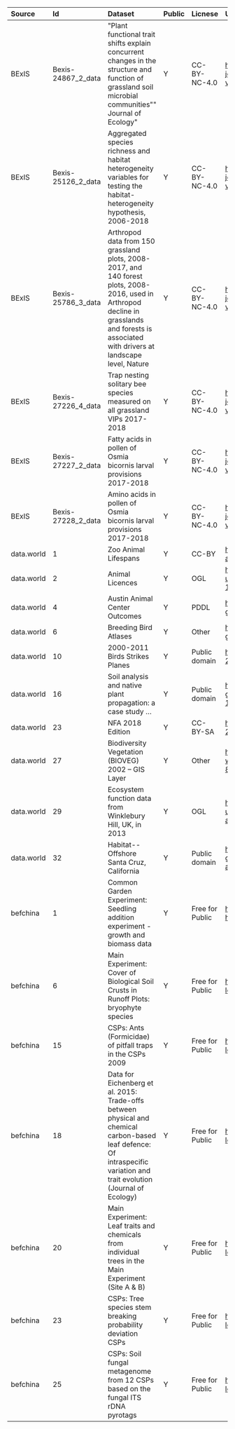 | Source | Id | Dataset | Public | Licnese | URL |
|:- |:- |:- |:- |:- |:- |
| BExIS | Bexis-24867_2_data | "Plant functional trait shifts explain concurrent changes in the structure and function of grassland soil microbial communities"" Journal of Ecology" | Y | CC-BY-NC-4.0 | https://www.bexis.uni-jena.de/ddm/data/Showdata/24867?version=2 |
| BExIS | Bexis-25126_2_data | Aggregated species richness and habitat heterogeneity variables for testing the habitat-heterogeneity hypothesis, 2006-2018 | Y | CC-BY-NC-4.0 | https://www.bexis.uni-jena.de/ddm/data/Showdata/25126?version=2 |
| BExIS | Bexis-25786_3_data | Arthropod data from 150 grassland plots, 2008-2017, and 140 forest plots, 2008-2016, used in Arthropod decline in grasslands and forests is associated with drivers at landscape level, Nature | Y | CC-BY-NC-4.0 | https://www.bexis.uni-jena.de/ddm/data/Showdata/25786?version=3 |
| BExIS | Bexis-27226_4_data | Trap nesting solitary bee species measured on all grassland VIPs 2017-2018 | Y | CC-BY-NC-4.0 | https://www.bexis.uni-jena.de/ddm/data/Showdata/27226?version=4 |
| BExIS | Bexis-27227_2_data | Fatty acids in pollen of Osmia bicornis larval provisions 2017-2018 | Y | CC-BY-NC-4.0 | https://www.bexis.uni-jena.de/ddm/data/Showdata/27227?version=2 |
| BExIS | Bexis-27228_2_data | Amino acids in pollen of Osmia bicornis larval provisions 2017-2018 | Y | CC-BY-NC-4.0 | https://www.bexis.uni-jena.de/ddm/data/Showdata/27228?version=2 |
| data.world | 1 | Zoo Animal Lifespans | Y | CC-BY | https://data.world/animals/zoo-animal-lifespans |
| data.world | 2 | Animal Licences | Y | OGL | https://data.world/datagov-uk/f5cea3ea-ee4d-4b4b-afec-13a4e39cd0de |
| data.world | 4 | Austin Animal Center Outcomes | Y | PDDL | https://data.world/cityofaustin/9t4d-g238 |
| data.world | 6 | Breeding Bird Atlases | Y | Other | https://data.world/data-ny-gov/vk8g-ypxi |
| data.world | 10 | 2000-2011 Birds Strikes Planes | Y | Public domain | https://data.world/shihzy/2000-2011-birds-strikes-planes |
| data.world | 16 | Soil analysis and native plant propagation: a case study … | Y | Public domain | https://data.world/us-doi-gov/fa50d8a7-6248-4e11-a752-1c99ea1875a3 |
| data.world | 23 | NFA 2018 Edition | Y | CC-BY-SA | https://data.world/footprint/nfa-2018-edition |
| data.world | 27 | Biodiversity Vegetation (BIOVEG) 2002 – GIS Layer | Y | Other | https://data.world/nz-waikato/f92599e5-8f73-4678-8e07-0afffea4c392 |
| data.world | 29 | Ecosystem function data from Winklebury Hill, UK, in 2013 | Y | OGL | https://data.world/datagov-uk/7e7d528f-6c06-4f68-aecc-aec382244f1e |
| data.world | 32 | Habitat--Offshore Santa Cruz, California | Y | Public domain | https://data.world/us-doi-gov/28588f12-2da2-42ab-af85-afd44ea5c90b |
| befchina | 1 | Common Garden Experiment: Seedling addition experiment - growth and biomass data | Y | Free for Public | https://data.botanik.uni-halle.de/bef-china/datasets/580 |
| befchina | 6 | Main Experiment: Cover of Biological Soil Crusts in Runoff Plots: bryophyte species | Y | Free for Public | https://china.befdata.biow.uni-leipzig.de/datasets/510 |
| befchina | 15 | CSPs: Ants (Formicidae) of pitfall traps in the CSPs 2009 | Y | Free for Public | https://china.befdata.biow.uni-leipzig.de/datasets/272 |
| befchina | 18 | Data for Eichenberg et al. 2015: Trade-offs between physical and chemical carbon-based leaf defence: Of intraspecific variation and trait evolution (Journal of Ecology) | Y | Free for Public | https://china.befdata.biow.uni-leipzig.de/datasets/490 |
| befchina | 20 | Main Experiment: Leaf traits and chemicals from individual trees in the Main Experiment (Site A & B) | Y | Free for Public | https://china.befdata.biow.uni-leipzig.de/datasets/323 |
| befchina | 23 | CSPs: Tree species stem breaking probability deviation CSPs | Y | Free for Public | https://china.befdata.biow.uni-leipzig.de/datasets/327 |
| befchina | 25 | CSPs: Soil fungal metagenome from 12 CSPs based on the fungal ITS rDNA pyrotags | Y | Free for Public | https://china.befdata.biow.uni-leipzig.de/datasets/397 |
